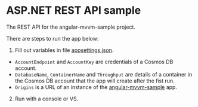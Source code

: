 # ASP.NET REST API sample

The REST API for the angular-mvvm-sample project.

There are steps to run the app below:
1. Fill out variables in file [appsettings.json](https://github.com/dennisshevtsov/asp-net-rest-api-sample/blob/main/AspNetRestApiSample.Api/appsettings.json).
  - `AccountEndpoint` and `AccountKey` are credentials of a Cosmos DB account.
  - `DatabaseName`, `ContainerName` and `Throughput` are details of a container in the Cosmos DB account that the app will create after the fist run.
  - `Origins` is a URL of an instance of the [angular-mvvm-sample](https://github.com/dennisshevtsov/angular-mvvm-sample) app.
2. Run with a console or VS.
